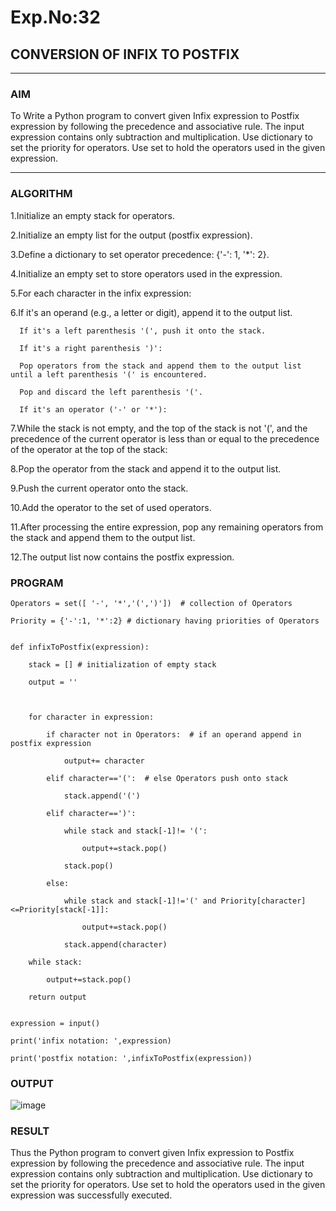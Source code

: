 # Exp.No:32  
## CONVERSION OF INFIX TO POSTFIX

---

### AIM  
To Write a Python program to convert given Infix expression to Postfix expression by following the precedence and associative rule. 
The input expression contains only  subtraction and multiplication. Use dictionary to set the priority for operators. Use set to hold the operators used in the given expression.

---

### ALGORITHM

1.Initialize an empty stack for operators.

2.Initialize an empty list for the output (postfix expression).

3.Define a dictionary to set operator precedence: {'-': 1, '*': 2}.

4.Initialize an empty set to store operators used in the expression.

5.For each character in the infix expression:

6.If it's an operand (e.g., a letter or digit), append it to the output list.

      If it's a left parenthesis '(', push it onto the stack.

      If it's a right parenthesis ')':

      Pop operators from the stack and append them to the output list until a left parenthesis '(' is encountered.

      Pop and discard the left parenthesis '('.

      If it's an operator ('-' or '*'):

7.While the stack is not empty, and the top of the stack is not '(', and the precedence of the current operator is less than or equal to the precedence of the operator at the top of the stack:

8.Pop the operator from the stack and append it to the output list.

9.Push the current operator onto the stack.

10.Add the operator to the set of used operators.

11.After processing the entire expression, pop any remaining operators from the stack and append them to the output list.

12.The output list now contains the postfix expression.

### PROGRAM

```
Operators = set([ '-', '*','(',')'])  # collection of Operators

Priority = {'-':1, '*':2} # dictionary having priorities of Operators
 
 
def infixToPostfix(expression): 

    stack = [] # initialization of empty stack

    output = '' 

    

    for character in expression:

        if character not in Operators:  # if an operand append in postfix expression

            output+= character

        elif character=='(':  # else Operators push onto stack

            stack.append('(')

        elif character==')':

            while stack and stack[-1]!= '(':

                output+=stack.pop()

            stack.pop()

        else: 

            while stack and stack[-1]!='(' and Priority[character]<=Priority[stack[-1]]:

                output+=stack.pop()

            stack.append(character)

    while stack:

        output+=stack.pop()

    return output


expression = input()

print('infix notation: ',expression)

print('postfix notation: ',infixToPostfix(expression))
```

### OUTPUT

![image](https://github.com/user-attachments/assets/2f8de42f-4527-4f28-8a3f-3c51503c2e7a)




### RESULT
 Thus the Python program to convert given Infix expression to Postfix expression by following the precedence and associative rule. 
The input expression contains only  subtraction and multiplication. Use dictionary to set the priority for operators. Use set to hold the operators used in the given expression was successfully executed.

